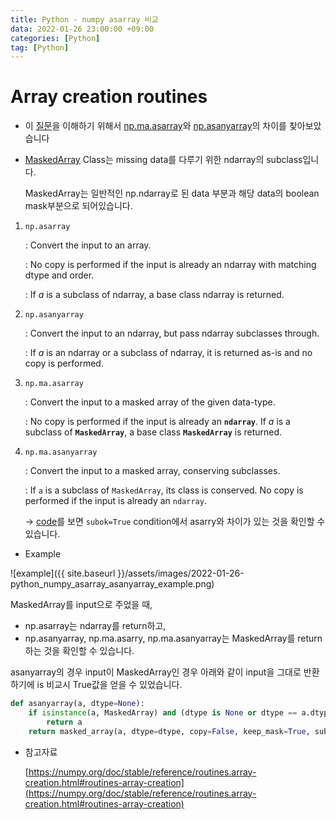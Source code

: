 ```yaml
---
title: Python - numpy asarray 비교
data: 2022-01-26 23:00:00 +09:00
categories: [Python]
tag: [Python]
---
```

# Array creation routines

- 이 [질문](https://github.com/numpy/numpy/pull/20505#discussion_r767460395)을 이해하기 위해서 [np.ma.asarray](https://numpy.org/doc/stable/reference/generated/numpy.ma.asarray.html#numpy-ma-asarray)와 [np.asanyarray](https://numpy.org/doc/stable/reference/generated/numpy.asanyarray.html#numpy.asanyarray)의 차이를 찾아보았습니다
- [MaskedArray](https://numpy.org/doc/stable/reference/maskedarray.baseclass.html#the-maskedarray-class) Class는 missing data를 다루기 위한 ndarray의 subclass입니다.
    
    MaskedArray는 일반적인 np.ndarray로 된 data 부분과 해당 data의 boolean mask부분으로 되어있습니다.
    
1. `np.asarray`
    
    : Convert the input to an array.
    
    : No copy is performed if the input is already an ndarray with matching dtype and order.
    
    : If *a* is a subclass of ndarray, a base class ndarray is returned.
    
2. `np.asanyarray`
    
    : Convert the input to an ndarray, but pass ndarray subclasses through.
    
    : If *a* is an ndarray or a subclass of ndarray, it is returned as-is and no copy is performed.
    
3. `np.ma.asarray`
    
    : Convert the input to a masked array of the given data-type.
    
    : No copy is performed if the input is already an **`ndarray`**. If *a* is a subclass of **`MaskedArray`**, a base class **`MaskedArray`** is returned.
    
4. `np.ma.asanyarray`
    
    : Convert the input to a masked array, conserving subclasses.
    
    : If `a` is a subclass of `MaskedArray`, its class is conserved. No copy is performed if the input is already an `ndarray`.
    
    → [code](https://github.com/numpy/numpy/blob/v1.21.0/numpy/ma/core.py#L7956-L8002)를 보면 `subok=True` condition에서 asarry와 차이가 있는 것을 확인할 수 있습니다.

- Example

![example]({{ site.baseurl }}/assets/images/2022-01-26-python_numpy_asarray_asanyarray_example.png)

MaskedArray를 input으로 주었을 때,
- np.asarray는 ndarray를 return하고,
- np.asanyarray, np.ma.asarry, np.ma.asanyarray는 MaskedArray를 return하는 것을 확인할 수 있습니다.

asanyarray의 경우 input이 MaskedArray인 경우 아래와 같이 input을 그대로 반환하기에 is 비교시 True값을 얻을 수 있었습니다.

```python
def asanyarray(a, dtype=None):
	if isinstance(a, MaskedArray) and (dtype is None or dtype == a.dtype):
		return a
	return masked_array(a, dtype=dtype, copy=False, keep_mask=True, subok=True)
```

- 참고자료

    [https://numpy.org/doc/stable/reference/routines.array-creation.html#routines-array-creation](https://numpy.org/doc/stable/reference/routines.array-creation.html#routines-array-creation)